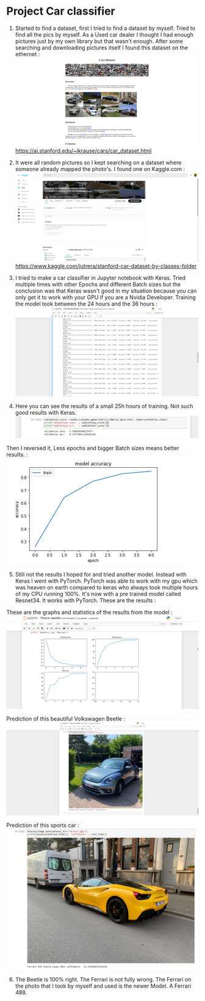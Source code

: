 # Project Car classifier

1. Started to find a dataset, first I tried to find a dataset by myself. Tried to find all the pics by myself. As a Used car dealer I thought I had enough pictures just by my own library
but that wasn't enough. After some searching and downloading pictures itself I found this dataset on the ethernet : ![Stanford dataset](fotos/Stanford.png)
https://ai.stanford.edu/~jkrause/cars/car_dataset.html

2. It were all random pictures so I kept searching on a dataset where someone already mapped the photo's. I found one on Kaggle.com : ![Kaggle](fotos/Kaggle.png)
https://www.kaggle.com/jutrera/stanford-car-dataset-by-classes-folder

3. I tried to make a car classifier in Jupyter notebook with Keras. Tried multiple times with other Epochs and different Batch sizes but the conclusion was that Keras wasn't good in my situation because you can only get it to work with your GPU if you are a  Nvidia Developer. Training the model took between the 24 hours and the 36 hours : ![Epochs](fotos/Epoch.png)

4. Here you can see the results of a small 25h hours of training. Not such good results with Keras.
![Kaggle](fotos/ResultEpoch.png)

Then I reversed it, Less epochs and bigger Batch sizes means better results. : 
![Kaggle](fotos/Result2.png)

5. Still not the results I hoped for and tried another model. Instead with Keras I went with PyTorch. PyTorch was able to work with my gpu which was heaven on earth compared to keras who always took multiple hours of my CPU running 100%. It's now with a pre trained model called Resnet34. It works with PyTorch. 
These are the results : 

These are the graphs and statistics of the results from the model : 
![Kaggle](fotos/ResultPy.png)

Prediction of this beautiful Volkswagen Beetle : 
![Kaggle](fotos/ResultBeetle.png)

Prediction of this sports car : 
![Kaggle](fotos/ResultFerrari.png)

6. The Beetle is 100% right. The Ferrari is not fully wrong. The Ferrari on the photo that I took by myself and used is the newer Model. A Ferrari 488.

